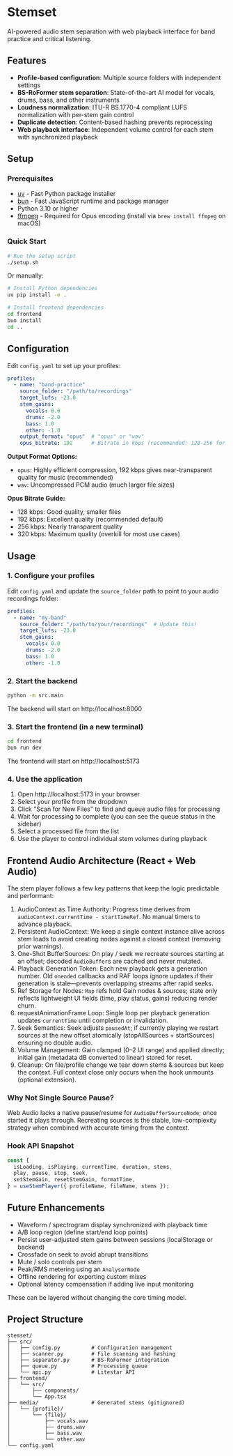 # Stemset

AI-powered audio stem separation with web playback interface for band practice and critical listening.

## Features

- **Profile-based configuration**: Multiple source folders with independent settings
- **BS-RoFormer stem separation**: State-of-the-art AI model for vocals, drums, bass, and other instruments
- **Loudness normalization**: ITU-R BS.1770-4 compliant LUFS normalization with per-stem gain control
- **Duplicate detection**: Content-based hashing prevents reprocessing
- **Web playback interface**: Independent volume control for each stem with synchronized playback

## Setup

### Prerequisites

- [uv](https://docs.astral.sh/uv/) - Fast Python package installer
- [bun](https://bun.sh/) - Fast JavaScript runtime and package manager
- Python 3.10 or higher
- [ffmpeg](https://ffmpeg.org/) - Required for Opus encoding (install via `brew install ffmpeg` on macOS)

### Quick Start

```bash
# Run the setup script
./setup.sh
```

Or manually:

```bash
# Install Python dependencies
uv pip install -e .

# Install frontend dependencies
cd frontend
bun install
cd ..
```

## Configuration

Edit `config.yaml` to set up your profiles:

```yaml
profiles:
  - name: "band-practice"
    source_folder: "/path/to/recordings"
    target_lufs: -23.0
    stem_gains:
      vocals: 0.0
      drums: -2.0
      bass: 1.0
      other: -1.0
    output_format: "opus"  # "opus" or "wav"
    opus_bitrate: 192      # Bitrate in kbps (recommended: 128-256 for music)
```

**Output Format Options:**
- `opus`: Highly efficient compression, 192 kbps gives near-transparent quality for music (recommended)
- `wav`: Uncompressed PCM audio (much larger file sizes)

**Opus Bitrate Guide:**
- 128 kbps: Good quality, smaller files
- 192 kbps: Excellent quality (recommended default)
- 256 kbps: Nearly transparent quality
- 320 kbps: Maximum quality (overkill for most use cases)

## Usage

### 1. Configure your profiles

Edit `config.yaml` and update the `source_folder` path to point to your audio recordings folder:

```yaml
profiles:
  - name: "my-band"
    source_folder: "/path/to/your/recordings"  # Update this!
    target_lufs: -23.0
    stem_gains:
      vocals: 0.0
      drums: -2.0
      bass: 1.0
      other: -1.0
```

### 2. Start the backend

```bash
python -m src.main
```

The backend will start on http://localhost:8000

### 3. Start the frontend (in a new terminal)

```bash
cd frontend
bun run dev
```

The frontend will start on http://localhost:5173

### 4. Use the application

1. Open http://localhost:5173 in your browser
2. Select your profile from the dropdown
3. Click "Scan for New Files" to find and queue audio files for processing
4. Wait for processing to complete (you can see the queue status in the sidebar)
5. Select a processed file from the list
6. Use the player to control individual stem volumes during playback

## Frontend Audio Architecture (React + Web Audio)

The stem player follows a few key patterns that keep the logic predictable and performant:

1. AudioContext as Time Authority: Progress time derives from `audioContext.currentTime - startTimeRef`. No manual timers to advance playback.
2. Persistent AudioContext: We keep a single context instance alive across stem loads to avoid creating nodes against a closed context (removing prior warnings).
3. One-Shot BufferSources: On play / seek we recreate sources starting at an offset; decoded `AudioBuffer`s are cached and never mutated.
4. Playback Generation Token: Each new playback gets a generation number. Old `onended` callbacks and RAF loops ignore updates if their generation is stale—prevents overlapping streams after rapid seeks.
5. Ref Storage for Nodes: `Map` refs hold Gain nodes & sources; state only reflects lightweight UI fields (time, play status, gains) reducing render churn.
6. requestAnimationFrame Loop: Single loop per playback generation updates `currentTime` until completion or invalidation.
7. Seek Semantics: Seek adjusts `pausedAt`; if currently playing we restart sources at the new offset atomically (stopAllSources + startSources) ensuring no double audio.
8. Volume Management: Gain clamped (0–2 UI range) and applied directly; initial gain (metadata dB converted to linear) stored for reset.
9. Cleanup: On file/profile change we tear down stems & sources but keep the context. Full context close only occurs when the hook unmounts (optional extension).

### Why Not Single Source Pause?
Web Audio lacks a native pause/resume for `AudioBufferSourceNode`; once started it plays through. Recreating sources is the stable, low-complexity strategy when combined with accurate timing from the context.

### Hook API Snapshot

```ts
const {
  isLoading, isPlaying, currentTime, duration, stems,
  play, pause, stop, seek,
  setStemGain, resetStemGain, formatTime,
} = useStemPlayer({ profileName, fileName, stems });
```

## Future Enhancements

- Waveform / spectrogram display synchronized with playback time
- A/B loop region (define start/end loop points)
- Persist user-adjusted stem gains between sessions (localStorage or backend)
- Crossfade on seek to avoid abrupt transitions
- Mute / solo controls per stem
- Peak/RMS metering using an `AnalyserNode`
- Offline rendering for exporting custom mixes
- Optional latency compensation if adding live input monitoring

These can be layered without changing the core timing model.

## Project Structure

```
stemset/
├── src/
│   ├── config.py          # Configuration management
│   ├── scanner.py         # File scanning and hashing
│   ├── separator.py       # BS-RoFormer integration
│   ├── queue.py           # Processing queue
│   └── api.py             # Litestar API
├── frontend/
│   └── src/
│       ├── components/
│       └── App.tsx
├── media/                 # Generated stems (gitignored)
│   └── {profile}/
│       └── {file}/
│           ├── vocals.wav
│           ├── drums.wav
│           ├── bass.wav
│           └── other.wav
└── config.yaml
```
